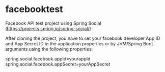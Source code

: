 # facebooktest
Facebook API test project using Spring Social (https://projects.spring.io/spring-social/) 

After cloning the project, you have to set your facebook developer App ID and App Secret ID in the application.properties or by JVM/Spring Boot arguments using the following properties:

spring.social.facebook.appId=yourappId
spring.social.facebook.appSecret=yourAppSecret
